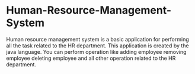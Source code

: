 # Human-Resource-Management-System
Human resource management system is a basic application for performing all the task related to the HR department. This application is created by the java language. You can perform operation like adding employee removing employee deleting employee and all other operation related to the HR department.
